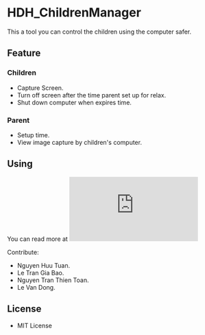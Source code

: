 # HDH_ChildrenManager
This a tool you can control the children using the computer safer.

## Feature
### Children
- Capture Screen.
- Turn off screen after the time parent set up for relax.
- Shut down computer when expires time.
### Parent
- Setup time.
- View image capture by children's computer.

## Using
You can read more at ![Document](https://github.com/itlvd/HDH_ChildrenManager/blob/main/Baocao_OS_Process2.pdf)

Contribute:
- Nguyen Huu Tuan.
- Le Tran Gia Bao.
- Nguyen Tran Thien Toan.
- Le Van Dong.

## License
- MIT License
